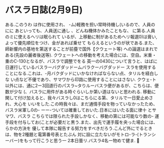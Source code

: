 # バスラ日誌(2月9日)

ある.このうわ
は作に使用され、
-ム)軽務を担い常時待機し(いるので、人員のにに
あといっても、人員送に通し
、どんね機体かみたこともな、
に第る.人員のミに使えるヘリは眠られて
いるが、上移動に制があるためヘリ報選0)は膏い,よって優先順位をつけ、金があれば乗せて
もらえるというのが状である.また、師新響内の基地を第送することが前疂で国外【クウェート等)
への論選はまれである(先設の麗者後送等).
クウェートへの移動を考えた場合には、空自。米重・重のC-130となるが、バスラで調整でをる
英一の0430について言うと、はばに日運行しているバスラーバグダッドームバラクーバグダッドー
スラを使用することになる.これは、-月バクダッドにいかなければならない点、タリルを経白しな
い点など不優であり、サマワから印路に使用することにはさない.
クウェ-ト以外には、通に2ー3回道行のパスラ~タりルーバスラ便があるが、こちらは、便数が少な
(、バスラに用件がある時ぐらいしか第い道はないと思われる.
移動に関して付け加えると、我々バスラし0はこちらにる第、タリルで一日愛止めされ、大心を
いいをした.この時我々は、まだ通情手段を物っていなかったため、バスラ米軍し0の-
ーー-ついては確重しておいた.日本にはいたる面に律十
とサマワ、バスラ
こちらでは限られた手設しかなく、移動の第には可能なり数の-
運手段を付与してお(ことが必要だと黒う.また、出先で運手履を央った場合には、らかの方決を
優して本隊に報告する努力をすべきだろう.こんど外にでるときは、物を2種題と電第番号表とたぶん
対に設に立たないがモトロ-ラ-(トランシーバー)をもって行こうと思う一
2本日曇リ.バスラ4名ー物めて健ま.

